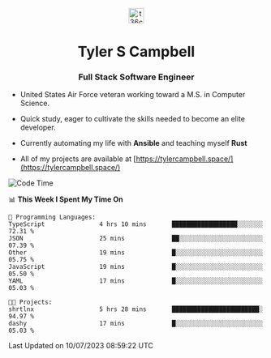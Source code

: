 <p align="center">
<a href="https://www.linkedin.com/in/t36campbell" target="blank"><img align="center" src="https://ik.imagekit.io/t36campbell/Portfolio/linkedin.png.original_m8bbGgPh6.png" alt="t36campbell" height="30" width="30" /></a>
</p>
<h1 align="center">Tyler S Campbell</h1>
<h3 align="center">Full Stack Software Engineer</h3>

* United States Air Force veteran working toward a M.S. in Computer Science.

* Quick study, eager to cultivate the skills needed to become an elite developer.

* Currently automating my life with **Ansible** and teaching myself **Rust**

* All of my projects are available at [https://tylercampbell.space/](https://tylercampbell.space/)

<!--START_SECTION:waka-->
![Code Time](http://img.shields.io/badge/Code%20Time-2%2C606%20hrs%2032%20mins-blue)

📊 **This Week I Spent My Time On** 

```text
💬 Programming Languages: 
TypeScript               4 hrs 10 mins       ██████████████████░░░░░░░   72.31 % 
JSON                     25 mins             ██░░░░░░░░░░░░░░░░░░░░░░░   07.39 % 
Other                    19 mins             █░░░░░░░░░░░░░░░░░░░░░░░░   05.75 % 
JavaScript               19 mins             █░░░░░░░░░░░░░░░░░░░░░░░░   05.50 % 
YAML                     17 mins             █░░░░░░░░░░░░░░░░░░░░░░░░   05.03 % 

🐱‍💻 Projects: 
shrtlnx                  5 hrs 28 mins       ████████████████████████░   94.97 % 
dashy                    17 mins             █░░░░░░░░░░░░░░░░░░░░░░░░   05.03 % 
```


 Last Updated on 10/07/2023 08:59:22 UTC
<!--END_SECTION:waka-->

